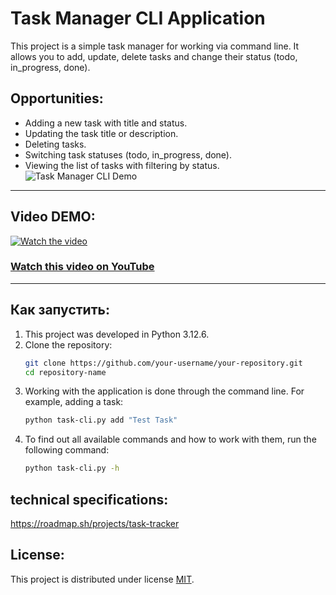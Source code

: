 # Task Manager CLI Application

This project is a simple task manager for working via command line. It allows you to add, update, delete tasks and change their status (todo, in_progress, done).


## Opportunities:
- Adding a new task with title and status.
- Updating the task title or description.
- Deleting tasks.
- Switching task statuses (todo, in_progress, done).
- Viewing the list of tasks with filtering by status.
  ![Task Manager CLI Demo](assets/demo.gif)

---

## Video DEMO:

[![Watch the video](https://img.youtube.com/vi/UHgco7VIA1M/maxresdefault.jpg)](https://youtu.be/UHgco7VIA1M)

### [Watch this video on YouTube](https://youtu.be/UHgco7VIA1M)

---

## Как запустить:

1. This project was developed in Python 3.12.6.
2. Clone the repository:
    ```bash
    git clone https://github.com/your-username/your-repository.git
    cd repository-name
    ```
3. Working with the application is done through the command line. For example, adding a task:
    ```bash
    python task-cli.py add "Test Task"
4. To find out all available commands and how to work with them, run the following command:
    ```bash
    python task-cli.py -h
## technical specifications:
https://roadmap.sh/projects/task-tracker

## License:

This project is distributed under license [MIT](LICENSE).
